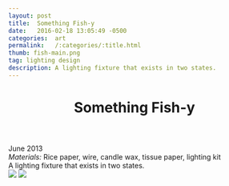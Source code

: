 ```yaml
---
layout: post
title:  Something Fish-y
date:   2016-02-18 13:05:49 -0500
categories:  art
permalink:   /:categories/:title.html
thumb: fish-main.png
tag: lighting design
description: A lighting fixture that exists in two states.
---
```


<div class="description">
	<header class="post-header">
    <h1 class="post-title" itemprop="name headline">Something Fish-y</h1>
  </header>
	<div class="details">
		June 2013
		<br>
		<i>Materials:</i> Rice paper, wire, candle wax, tissue paper, lighting kit
		<br>
	</div>
A lighting fixture that exists in two states.


</div>
<div class="images">
	<img src="http://orig09.deviantart.net/549e/f/2013/155/e/f/something_fish_y_by_xrabbii_luvx-d67ujw7.png">
	<img src="http://orig02.deviantart.net/867e/f/2013/155/1/a/fish_y_detail_i_by_xrabbii_luvx-d67ujqg.jpg">
</div>

<!-- {% highlight ruby %}
def print_hi(name)
  puts "Hi, #{name}"
end
print_hi('Tom')
#=> prints 'Hi, Tom' to STDOUT.
{% endhighlight %} -->

